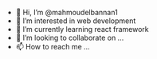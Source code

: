 - 👋 Hi, I’m @mahmoudelbannan1
- 👀 I’m interested in web development
- 🌱 I’m currently learning react framework
- 💞️ I’m looking to collaborate on ...
- 📫 How to reach me ...

<!---
mahmoudelbannan1/mahmoudelbannan1 is a ✨ special ✨ repository because its `README.md` (this file) appears on your GitHub profile.
You can click the Preview link to take a look at your changes.
--->
